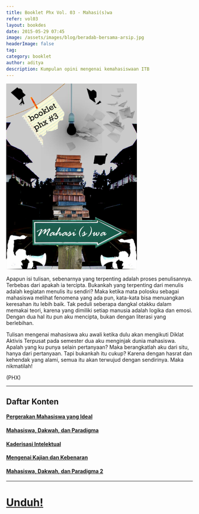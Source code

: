 ```yaml
---
title: Booklet Phx Vol. 03 - Mahasi(s)wa
refer: vol03
layout: bookdes
date: 2015-05-29 07:45
image: /assets/images/blog/beradab-bersama-arsip.jpg
headerImage: false
tag:
category: booklet
author: aditya
description: Kumpulan opini mengenai kemahasiswaan ITB
---
```


<img class="image" src="/assets/images/cover/booklet3.jpg" alt="__" height="500px">

Apapun isi tulisan, sebenarnya yang terpenting adalah proses penulisannya. Terbebas dari apakah ia tercipta. Bukankah yang terpenting dari menulis adalah kegiatan menulis itu sendiri? Maka ketika mata polosku sebagai mahasiswa melihat fenomena yang ada pun, kata-kata bisa menuangkan keresahan itu lebih baik. Tak peduli seberapa dangkal otakku dalam memakai teori, karena yang dimiliki setiap manusia adalah logika dan emosi. Dengan dua hal itu pun aku mencipta, bukan dengan literasi yang berlebihan.

Tulisan mengenai mahasiswa aku awali ketika dulu akan mengikuti Diklat Aktivis Terpusat pada semester dua aku menginjak dunia mahasiswa. Apalah yang ku punya selain pertanyaan? Maka berangkatlah aku dari situ, hanya dari pertanyaan. Tapi bukankah itu cukup? Karena dengan hasrat dan kehendak yang alami, semua itu akan terwujud dengan sendirinya. Maka nikmatilah!

(PHX)

***

## Daftar Konten

#### [Pergerakan Mahasiswa yang Ideal][1]

#### [Mahasiswa, Dakwah, dan Paradigma][2]

#### [Kaderisasi Intelektual][3]

#### [Mengenai Kajian dan Kebenaran][4]

#### [Mahasiswa, Dakwah, dan Paradigma 2][5]

[1]: http://phoenixfin.me/pergerakan-mahasiswa-yang-ideal
[2]: http://phoenixfin.me/mahasiswa-dakwah-dan-paradigma
[3]: http://phoenixfin.me/kaderisasi-intelektual
[4]: http://phoenixfin.me/mengenai-kajian-dan-kebenaran
[5]: http://phoenixfin.me/mahasiswa-dakwah-dan-paradigma-2

***

# [Unduh!][akses]

[akses]: https://issuu.com/Aditya-FiniarelPhoenix/docs/mahasi_s_wa
